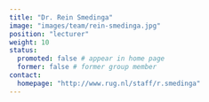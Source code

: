 ```yaml
---
title: "Dr. Rein Smedinga"
image: "images/team/rein-smedinga.jpg"
position: "lecturer"
weight: 10
status:
  promoted: false # appear in home page
  former: false # former group member
contact:
  homepage: "http://www.rug.nl/staff/r.smedinga"
---
```


